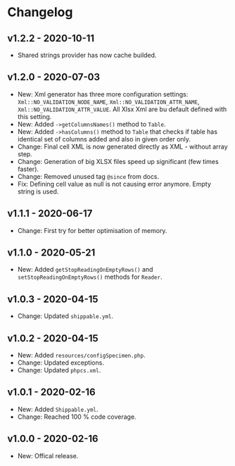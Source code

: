 # Changelog

## v1.2.2 - 2020-10-11

- Shared strings provider has now cache builded.

## v1.2.0 - 2020-07-03

- New: Xml generator has three more configuration settings: `Xml::NO_VALIDATION_NODE_NAME`, `Xml::NO_VALIDATION_ATTR_NAME`, `Xml::NO_VALIDATION_ATTR_VALUE`. All Xlsx Xml are bu default defined with this setting.
- New: Added `->getColumnsNames()` method to `Table`.
- New: Added `->hasColumns()` method to `Table` that checks if table has identical set of columns added and also in given order only.
- Change: Final cell XML is now generated directly as XML - without array step.
- Change: Generation of big XLSX files speed up significant (few times faster).
- Change: Removed unused tag `@since` from docs.
- Fix: Defining cell value as null is not causing error anymore. Empty string is used.

## v1.1.1 - 2020-06-17

- Change: First try for better optimisation of memory.

## v1.1.0 - 2020-05-21

- New: Added `getStopReadingOnEmptyRows()` and `setStopReadingOnEmptyRows()` methods for `Reader`.

## v1.0.3 - 2020-04-15

- Change: Updated `shippable.yml`.

## v1.0.2 - 2020-04-15

- New: Added `resources/configSpecimen.php`.
- Change: Updated exceptions.
- Change: Updated `phpcs.xml`.

## v1.0.1 - 2020-02-16

- New: Added `Shippable.yml`.
- Change: Reached 100 % code coverage.

## v1.0.0 - 2020-02-16

- New: Offical release.
